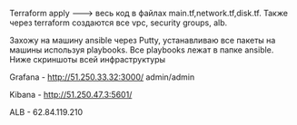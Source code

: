 



Terraform apply ---> весь код в файлах main.tf,network.tf,disk.tf.
Также через terraform создаются все vpc, security groups,
alb.


Захожу на машину ansible через Putty, устанавливаю все пакеты на машины используя playbooks.
Все playbooks лежат в папке ansible.
Ниже скриншоты всей инфраструктуры




Grafana - http://51.250.33.32:3000/   admin/admin

Kibana  - http://51.250.47.3:5601/

ALB - 62.84.119.210



